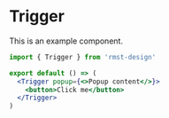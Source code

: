 # Trigger

This is an example component.

```jsx
import { Trigger } from 'rmst-design'

export default () => (
  <Trigger popup={<>Popup content</>}>
    <button>Click me</button>
  </Trigger>
)
```
